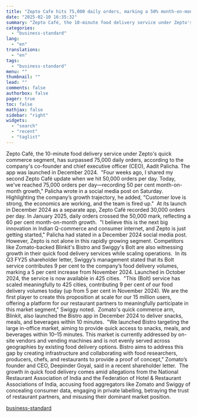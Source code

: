 ```yaml
---
title: "Zepto Cafe hits 75,000 daily orders, marking a 50% month-on-month surge"
date: "2025-02-10 16:35:32"
summary: "Zepto Café, the 10-minute food delivery service under Zepto's quick commerce segment, has surpassed 75,000 daily orders, according to the company's co-founder and chief executive officer (CEO), Aadit Palicha. The app was launched in December 2024. \"Four weeks ago, I shared my second Zepto Café update when we hit 50,000..."
categories:
  - "business-standard"
lang:
  - "en"
translations:
  - "en"
tags:
  - "business-standard"
menu: ""
thumbnail: ""
lead: ""
comments: false
authorbox: false
pager: true
toc: false
mathjax: false
sidebar: "right"
widgets:
  - "search"
  - "recent"
  - "taglist"
---
```


Zepto Café, the 10-minute food delivery service under Zepto's quick commerce segment, has surpassed 75,000 daily orders, according to the company's co-founder and chief executive officer (CEO), Aadit Palicha. The app was launched in December 2024.  "Four weeks ago, I shared my second Zepto Café update when we hit 50,000 orders per day. Today, we've reached 75,000 orders per day—recording 50 per cent month-on-month growth," Palicha wrote in a social media post on Saturday. Highlighting the company’s growth trajectory, he added, "Customer love is strong, the economics are working, and the team is fired up." 
At its launch in December 2024 as a separate app, Zepto Café recorded 30,000 orders per day. In January 2025, daily orders crossed the 50,000 mark, reflecting a 60 per cent month-on-month growth. 
"I believe this is the next big innovation in Indian Q-commerce and consumer internet, and Zepto is just getting started," Palicha had stated in a December 2024 social media post. 
However, Zepto is not alone in this rapidly growing segment. Competitors like Zomato-backed Blinkit's Bistro and Swiggy's Bolt are also witnessing growth in their quick food delivery services while scaling operations. 
In its Q3 FY25 shareholder letter, Swiggy’s management stated that its Bolt service contributes 9 per cent to the company’s food delivery volumes, marking a 5 per cent increase from November 2024. Launched in October 2024, the service is now available in 425 cities. 
"This (Bolt) service has scaled meaningfully to 425 cities, contributing 9 per cent of our food delivery volumes today (up from 5 per cent in November 2024). We are the first player to create this proposition at scale for our 15 million users, offering a platform for our restaurant partners to meaningfully participate in this market segment," Swiggy noted. 
Zomato's quick commerce arm, Blinkit, also launched the Bistro app in December 2024 to deliver snacks, meals, and beverages within 10 minutes. 
"We launched Bistro targeting the large in-office market, aiming to provide quick access to snacks, meals, and beverages within 10–15 minutes. This market is currently addressed by on-site vendors and vending machines and is not evenly served across geographies by existing food delivery options. Bistro aims to address this gap by creating infrastructure and collaborating with food researchers, producers, chefs, and restaurants to provide a proof of concept," Zomato’s founder and CEO, Deepinder Goyal, said in a recent shareholder letter. 
The growth in quick food delivery comes amid allegations from the National Restaurant Association of India and the Federation of Hotel & Restaurant Associations of India, accusing food aggregators like Zomato and Swiggy of concealing consumer data, engaging in private labelling, betraying the trust of restaurant partners, and misusing their dominant market position.

[business-standard](https://www.business-standard.com/companies/news/zepto-cafe-hits-75-000-daily-orders-marking-a-50-month-on-month-surge-125021000596_1.html)
